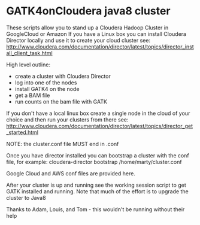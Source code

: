 # GATK4onCloudera java8 cluster
These scripts allow you to stand up a Cloudera Hadoop Cluster in GoogleCloud or Amazon
If you have a Linux box you can install Cloudera Director locally and use it to create your cloud cluster
see: http://www.cloudera.com/documentation/director/latest/topics/director_install_client_task.html

High level outline:
- create a cluster with Cloudera Director
- log into one of the nodes
- install GATK4 on the node
- get a BAM file
- run counts on the bam file with GATK 


If you don't have a local linux box create a single node in the cloud of your choice and then run your clusters from there
see: http://www.cloudera.com/documentation/director/latest/topics/director_get_started.html

NOTE: the cluster.conf file MUST end in .conf

Once you have director installed you can bootstrap a cluster with the conf file, for example:
cloudera-director bootstrap /home/marty/cluster.conf

Google Cloud and AWS conf files are provided here.

After your cluster is up and running see the working session script to get GATK installed and running.  Note that much of the effort is to upgrade the cluster to Java8

Thanks to Adam, Louis, and Tom - this wouldn't be running without their help
